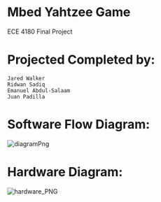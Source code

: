 # Mbed Yahtzee Game
ECE 4180 Final Project


# Projected Completed by:
    Jared Walker
    Ridwan Sadiq
    Emanuel Abdul-Salaam
    Juan Padilla

# Software Flow Diagram:
![diagramPng](https://user-images.githubusercontent.com/59609816/205073871-4c2deb3c-fee8-485c-b181-c998f7e9dedb.jpg)

# Hardware Diagram:
![hardware_PNG](https://user-images.githubusercontent.com/59609816/205076741-a9186011-fa19-4c17-8c61-a763b6f87b40.jpg)
